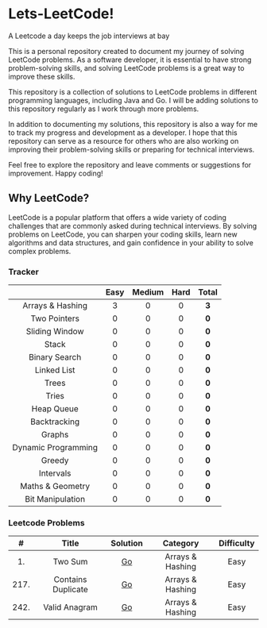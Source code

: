 # Lets-LeetCode!

A Leetcode a day keeps the job interviews at bay

This is a personal repository created to document my journey of solving LeetCode problems. As a software developer, it is essential to have strong problem-solving skills, and solving LeetCode problems is a great way to improve these skills.

This repository is a collection of solutions to LeetCode problems in different programming languages, including Java and Go. I will be adding solutions to this repository regularly as I work through more problems.

In addition to documenting my solutions, this repository is also a way for me to track my progress and development as a developer. I hope that this repository can serve as a resource for others who are also working on improving their problem-solving skills or preparing for technical interviews.

Feel free to explore the repository and leave comments or suggestions for improvement. Happy coding!

## Why LeetCode?

LeetCode is a popular platform that offers a wide variety of coding challenges that are commonly asked during technical interviews. By solving problems on LeetCode, you can sharpen your coding skills, learn new algorithms and data structures, and gain confidence in your ability to solve complex problems.

### Tracker
|                     | Easy | Medium | Hard | Total |
|:-------------------:|:----:|:------:|:----:|:-----:|
|  Arrays & Hashing   |  3   |   0    |  0   | **3** |
|    Two Pointers     |  0   |   0    |  0   | **0** |
|   Sliding Window    |  0   |   0    |  0   | **0** |
|        Stack        |  0   |   0    |  0   | **0** |
|    Binary Search    |  0   |   0    |  0   | **0** |
|     Linked List     |  0   |   0    |  0   | **0** |
|        Trees        |  0   |   0    |  0   | **0** |
|        Tries        |  0   |   0    |  0   | **0** |
|     Heap Queue      |  0   |   0    |  0   | **0** |
|    Backtracking     |  0   |   0    |  0   | **0** |
|       Graphs        |  0   |   0    |  0   | **0** |
| Dynamic Programming |  0   |   0    |  0   | **0** |
|       Greedy        |  0   |   0    |  0   | **0** |
|      Intervals      |  0   |   0    |  0   | **0** |
|  Maths & Geometry   |  0   |   0    |  0   | **0** |
|  Bit Manipulation   |  0   |   0    |  0   | **0** |

### Leetcode Problems
|  #   |       Title        |            Solution            |     Category     | Difficulty |   
|:----:|:------------------:|:------------------------------:|:----------------:|:----------:|
|  1.  |      Two Sum       |       [Go](./1-two-sum)        | Arrays & Hashing |    Easy    |
| 217. | Contains Duplicate | [Go](./217-contains-duplicate) |       Arrays & Hashing       |    Easy    |
| 242. |   Valid Anagram    |   [Go](./242-valid-anagram)    |       Arrays & Hashing       |    Easy    |